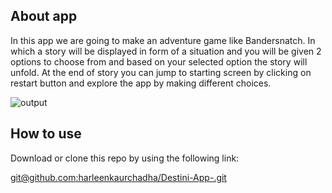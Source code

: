 
## About app

In this app we are going to make an adventure game like Bandersnatch. In which a story will be displayed in form of a situation and you will be given 2 options to choose from and based on your selected option the story will unfold. At the end of story you can jump to starting screen by clicking on restart button and explore the app by making different choices.

![output](https://user-images.githubusercontent.com/23056679/110379028-51b44200-807c-11eb-9f80-19d22b5844dd.gif)

## How to use

Download or clone this repo by using the following link:

[<u>git@github.com:harleenkaurchadha/Destini-App-.git</u>](http://git@github.com:harleenkaurchadha/Destini-App-.git)

